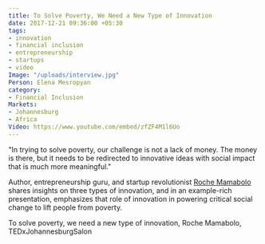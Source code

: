 ```yaml
---
title: To Solve Poverty, We Need a New Type of Innovation
date: 2017-12-21 09:36:00 +05:30
tags:
- innovation
- financial inclusion
- entrepreneurship
- startups
- video
Image: "/uploads/interview.jpg"
Person: Elena Mesropyan
category:
- Financial Inclusion
Markets:
- Johannesburg
- Africa
Video: https://www.youtube.com/embed/zfZF4M1l6Uo
---
```


"In trying to solve poverty, our challenge is not a lack of money. The money is there, but it needs to be redirected to innovative ideas with social impact that is much more meaningful."

Author, entrepreneurship guru, and startup revolutionist [Roche Mamabolo](https://rochemamabolo.wordpress.com/) shares insights on three types of innovation, and in an example-rich presentation, emphasizes that role of innovation in powering critical social change to lift people from poverty.

To solve poverty, we need a new type of innovation, Roche Mamabolo, TEDxJohannesburgSalon